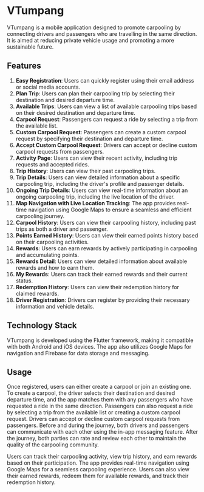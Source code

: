 # VTumpang

VTumpang is a mobile application designed to promote carpooling by connecting drivers and passengers who are travelling in the same direction. It is aimed at reducing private vehicle usage and promoting a more sustainable future.

## Features

1. **Easy Registration**: Users can quickly register using their email address or social media accounts.
2. **Plan Trip**: Users can plan their carpooling trip by selecting their destination and desired departure time.
3. **Available Trips**: Users can view a list of available carpooling trips based on their desired destination and departure time.
4. **Carpool Request**: Passengers can request a ride by selecting a trip from the available list.
5. **Custom Carpool Request**: Passengers can create a custom carpool request by specifying their destination and departure time.
6. **Accept Custom Carpool Request**: Drivers can accept or decline custom carpool requests from passengers.
7. **Activity Page**: Users can view their recent activity, including trip requests and accepted rides.
8. **Trip History**: Users can view their past carpooling trips.
9. **Trip Details**: Users can view detailed information about a specific carpooling trip, including the driver's profile and passenger details.
10. **Ongoing Trip Details**: Users can view real-time information about an ongoing carpooling trip, including the live location of the driver.
11. **Map Navigation with Live Location Tracking**: The app provides real-time navigation using Google Maps to ensure a seamless and efficient carpooling journey.
12. **Carpool History**: Users can view their carpooling history, including past trips as both a driver and passenger.
13. **Points Earned History**: Users can view their earned points history based on their carpooling activities.
14. **Rewards**: Users can earn rewards by actively participating in carpooling and accumulating points.
15. **Rewards Detail**: Users can view detailed information about available rewards and how to earn them.
16. **My Rewards**: Users can track their earned rewards and their current status.
17. **Redemption History**: Users can view their redemption history for claimed rewards.
18. **Driver Registration**: Drivers can register by providing their necessary information and vehicle details.

## Technology Stack

VTumpang is developed using the Flutter framework, making it compatible with both Android and iOS devices. The app also utilizes Google Maps for navigation and Firebase for data storage and messaging.

## Usage

Once registered, users can either create a carpool or join an existing one. To create a carpool, the driver selects their destination and desired departure time, and the app matches them with any passengers who have requested a ride in the same direction. Passengers can also request a ride by selecting a trip from the available list or creating a custom carpool request. Drivers can accept or decline custom carpool requests from passengers. Before and during the journey, both drivers and passengers can communicate with each other using the in-app messaging feature. After the journey, both parties can rate and review each other to maintain the quality of the carpooling community.

Users can track their carpooling activity, view trip history, and earn rewards based on their participation. The app provides real-time navigation using Google Maps for a seamless carpooling experience. Users can also view their earned rewards, redeem them for available rewards, and track their redemption history.
